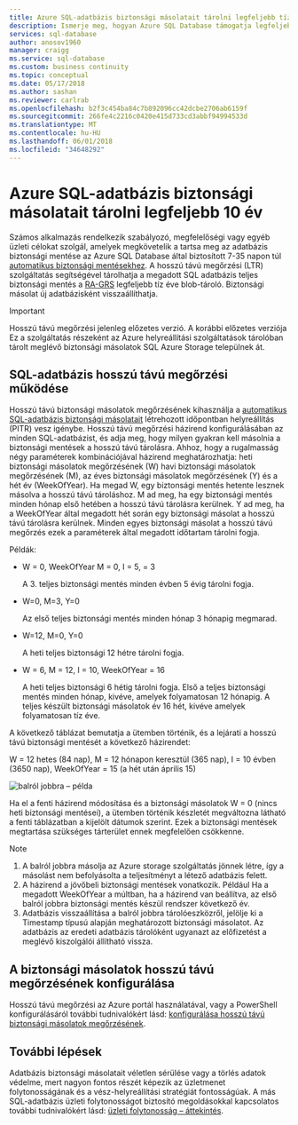 ```yaml
---
title: Azure SQL-adatbázis biztonsági másolatait tárolni legfeljebb tíz éve |} Microsoft Docs
description: Ismerje meg, hogyan Azure SQL Database támogatja legfeljebb tíz éve tárolni teljes adatbázis biztonsági másolatait.
services: sql-database
author: anosov1960
manager: craigg
ms.service: sql-database
ms.custom: business continuity
ms.topic: conceptual
ms.date: 05/17/2018
ms.author: sashan
ms.reviewer: carlrab
ms.openlocfilehash: b2f3c454ba84c7b892096cc42dcbe2706ab6159f
ms.sourcegitcommit: 266fe4c2216c0420e415d733cd3abbf94994533d
ms.translationtype: MT
ms.contentlocale: hu-HU
ms.lasthandoff: 06/01/2018
ms.locfileid: "34648292"
---
```

# <a name="store-azure-sql-database-backups-for-up-to-10-years"></a>Azure SQL-adatbázis biztonsági másolatait tárolni legfeljebb 10 év

Számos alkalmazás rendelkezik szabályozó, megfelelőségi vagy egyéb üzleti célokat szolgál, amelyek megkövetelik a tartsa meg az adatbázis biztonsági mentése az Azure SQL Database által biztosított 7-35 napon túl [automatikus biztonsági mentésekhez](sql-database-automated-backups.md). A hosszú távú megőrzési (LTR) szolgáltatás segítségével tárolhatja a megadott SQL adatbázis teljes biztonsági mentés a [RA-GRS](../storage/common/storage-redundancy-grs.md#read-access-geo-redundant-storage) legfeljebb tíz éve blob-tároló. Biztonsági másolat új adatbázisként visszaállíthatja.

> [!IMPORTANT]
> Hosszú távú megőrzési jelenleg előzetes verzió. A korábbi előzetes verziója Ez a szolgáltatás részeként az Azure helyreállítási szolgáltatások tárolóban tárolt meglévő biztonsági másolatok SQL Azure Storage települnek át.<!-- and available in the following regions: Australia East, Australia Southeast, Brazil South, Central US, East Asia, East US, East US 2, India Central, India South, Japan East, Japan West, North Central US, North Europe, South Central US, Southeast Asia, West Europe, and West US.-->
>

## <a name="how-sql-database-long-term-retention-works"></a>SQL-adatbázis hosszú távú megőrzési működése

Hosszú távú biztonsági másolatok megőrzésének kihasználja a [automatikus SQL-adatbázis biztonsági másolatait](sql-database-automated-backups.md) létrehozott időpontban helyreállítás (PITR) vesz igénybe. Hosszú távú megőrzési házirend konfigurálásában az minden SQL-adatbázist, és adja meg, hogy milyen gyakran kell másolnia a biztonsági mentések a hosszú távú tárolásra. Ahhoz, hogy a rugalmasság négy paraméterek kombinációjával házirend meghatározhatja: heti biztonsági másolatok megőrzésének (W) havi biztonsági másolatok megőrzésének (M), az éves biztonsági másolatok megőrzésének (Y) és a hét év (WeekOfYear). Ha megad W, egy biztonsági mentés hetente lesznek másolva a hosszú távú tároláshoz. M ad meg, ha egy biztonsági mentés minden hónap első hetében a hosszú távú tárolásra kerülnek. Y ad meg, ha a WeekOfYear által megadott hét során egy biztonsági másolat a hosszú távú tárolásra kerülnek. Minden egyes biztonsági másolat a hosszú távú megőrzés ezek a paraméterek által megadott időtartam tárolni fogja. 

Példák:

-  W = 0, WeekOfYear M = 0, I = 5, = 3

   A 3. teljes biztonsági mentés minden évben 5 évig tárolni fogja.

- W=0, M=3, Y=0

   Az első teljes biztonsági mentés minden hónap 3 hónapig megmarad.

- W=12, M=0, Y=0

   A heti teljes biztonsági 12 hétre tárolni fogja.

- W = 6, M = 12, I = 10, WeekOfYear = 16

   A heti teljes biztonsági 6 hétig tárolni fogja. Első a teljes biztonsági mentés minden hónap, kivéve, amelyek folyamatosan 12 hónapig. A teljes készült biztonsági másolatok év 16 hét, kivéve amelyek folyamatosan tíz éve. 

A következő táblázat bemutatja a ütemben történik, és a lejárati a hosszú távú biztonsági mentését a következő házirendet:

W = 12 hetes (84 nap), M = 12 hónapon keresztül (365 nap), I = 10 évben (3650 nap), WeekOfYear = 15 (a hét után április 15)

   ![balról jobbra – példa](./media/sql-database-long-term-retention/ltr-example.png)


 
Ha el a fenti házirend módosítása és a biztonsági másolatok W = 0 (nincs heti biztonsági mentései), a ütemben történik készletét megváltozna látható a fenti táblázatban a kijelölt dátumok szerint. Ezek a biztonsági mentések megtartása szükséges tárterület ennek megfelelően csökkenne. 

> [!NOTE]
1. A balról jobbra másolja az Azure storage szolgáltatás jönnek létre, így a másolást nem befolyásolta a teljesítményt a létező adatbázis felett.
2. A házirend a jövőbeli biztonsági mentések vonatkozik. Például Ha a megadott WeekOfYear a múltban, ha a házirend van beállítva, az első balról jobbra biztonsági mentés készül rendszer következő év. 
3. Adatbázis visszaállítása a balról jobbra tárolóeszközről, jelölje ki a Timestamp típusú alapján meghatározott biztonsági másolatot.   Az adatbázis az eredeti adatbázis tárolóként ugyanazt az előfizetést a meglévő kiszolgálói állítható vissza. 
> 

## <a name="configure-long-term-backup-retention"></a>A biztonsági másolatok hosszú távú megőrzésének konfigurálása

Hosszú távú megőrzési az Azure portál használatával, vagy a PowerShell konfigurálásáról további tudnivalókért lásd: [konfigurálása hosszú távú biztonsági másolatok megőrzésének](sql-database-long-term-backup-retention-configure.md).

## <a name="next-steps"></a>További lépések

Adatbázis biztonsági másolatait véletlen sérülése vagy a törlés adatok védelme, mert nagyon fontos részét képezik az üzletmenet folytonosságának és a vész-helyreállítási stratégiát fontosságúak. A más SQL-adatbázis üzleti folytonosságot biztosító megoldásokkal kapcsolatos további tudnivalókért lásd: [üzleti folytonosság – áttekintés](sql-database-business-continuity.md).
